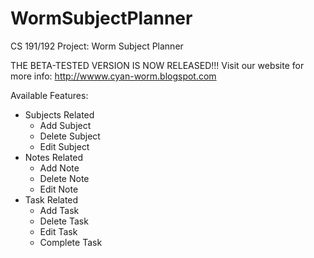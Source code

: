 WormSubjectPlanner
==================

CS 191/192 Project: Worm Subject Planner

THE BETA-TESTED VERSION IS NOW RELEASED!!!
Visit our website for more info: http://wwww.cyan-worm.blogspot.com

Available Features:
- Subjects Related
	- Add Subject
	- Delete Subject
	- Edit Subject
- Notes Related
	- Add Note
	- Delete Note
	- Edit Note
- Task Related
	- Add Task
	- Delete Task
	- Edit Task
	- Complete Task